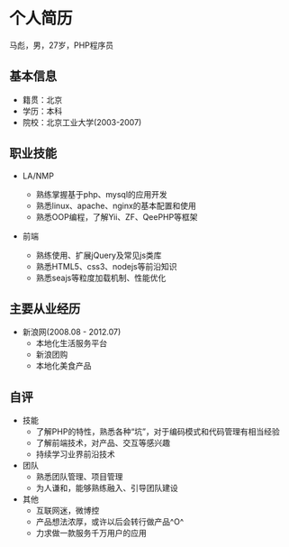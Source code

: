 个人简历
=================
马彪，男，27岁，PHP程序员

## 基本信息 ##
* 籍贯：北京
* 学历：本科
* 院校：北京工业大学(2003-2007)

## 职业技能 ##
* LA/NMP
    + 熟练掌握基于php、mysql的应用开发
    + 熟悉linux、apache、nginx的基本配置和使用
    + 熟悉OOP编程，了解Yii、ZF、QeePHP等框架

* 前端
    + 熟练使用、扩展jQuery及常见js类库
    + 熟悉HTML5、css3、nodejs等前沿知识
    + 熟悉seajs等粒度加载机制、性能优化

## 主要从业经历 ##
* 新浪网(2008.08 - 2012.07)
    + 本地化生活服务平台
    + 新浪团购
    + 本地化美食产品

## 自评 ##
* 技能
    + 了解PHP的特性，熟悉各种“坑”，对于编码模式和代码管理有相当经验
    + 了解前端技术，对产品、交互等感兴趣
    + 持续学习业界前沿技术
* 团队
    + 熟悉团队管理、项目管理
    + 为人谦和，能够熟练融入、引导团队建设
* 其他
    + 互联网迷，微博控
    + 产品想法浓厚，或许以后会转行做产品^O^
    + 力求做一款服务千万用户的应用

